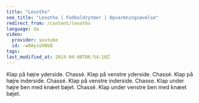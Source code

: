```yaml
---
title: "Lesotho"
seo_title: "Lesotho | Fodboldrytmer | Opvarmningsøvelse"
redirect_from: /content/lesotho
language: da
video:
  provider: youtube
  id: -w9AyiuhNVQ
tags:
last_modified_at: 2014-04-08T06:54:10Z
---
```


Klap på højre yderside. Chassé. Klap på venstre yderside. Chassé. Klap på højre
inderside. Chassé. Klap på venstre inderside. Chasse. Klap under højre ben med knæet
bøjet. Chassé. Klap under venstre ben med knæet bøjet.
